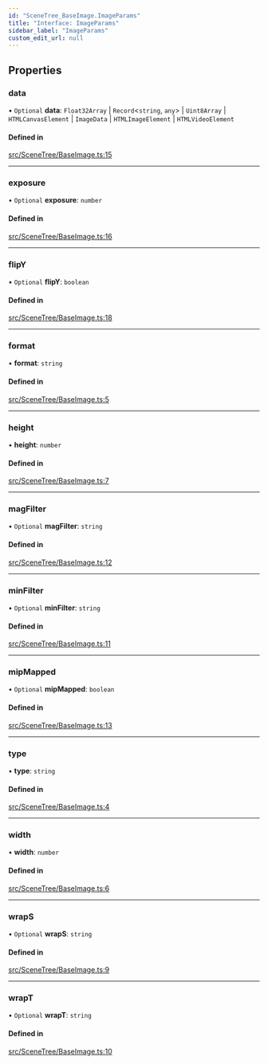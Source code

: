 ```yaml
---
id: "SceneTree_BaseImage.ImageParams"
title: "Interface: ImageParams"
sidebar_label: "ImageParams"
custom_edit_url: null
---
```




## Properties

### data

• `Optional` **data**: `Float32Array` \| `Record`<`string`, `any`\> \| `Uint8Array` \| `HTMLCanvasElement` \| `ImageData` \| `HTMLImageElement` \| `HTMLVideoElement`

#### Defined in

[src/SceneTree/BaseImage.ts:15](https://github.com/ZeaInc/zea-engine/blob/92469dc96/src/SceneTree/BaseImage.ts#L15)

___

### exposure

• `Optional` **exposure**: `number`

#### Defined in

[src/SceneTree/BaseImage.ts:16](https://github.com/ZeaInc/zea-engine/blob/92469dc96/src/SceneTree/BaseImage.ts#L16)

___

### flipY

• `Optional` **flipY**: `boolean`

#### Defined in

[src/SceneTree/BaseImage.ts:18](https://github.com/ZeaInc/zea-engine/blob/92469dc96/src/SceneTree/BaseImage.ts#L18)

___

### format

• **format**: `string`

#### Defined in

[src/SceneTree/BaseImage.ts:5](https://github.com/ZeaInc/zea-engine/blob/92469dc96/src/SceneTree/BaseImage.ts#L5)

___

### height

• **height**: `number`

#### Defined in

[src/SceneTree/BaseImage.ts:7](https://github.com/ZeaInc/zea-engine/blob/92469dc96/src/SceneTree/BaseImage.ts#L7)

___

### magFilter

• `Optional` **magFilter**: `string`

#### Defined in

[src/SceneTree/BaseImage.ts:12](https://github.com/ZeaInc/zea-engine/blob/92469dc96/src/SceneTree/BaseImage.ts#L12)

___

### minFilter

• `Optional` **minFilter**: `string`

#### Defined in

[src/SceneTree/BaseImage.ts:11](https://github.com/ZeaInc/zea-engine/blob/92469dc96/src/SceneTree/BaseImage.ts#L11)

___

### mipMapped

• `Optional` **mipMapped**: `boolean`

#### Defined in

[src/SceneTree/BaseImage.ts:13](https://github.com/ZeaInc/zea-engine/blob/92469dc96/src/SceneTree/BaseImage.ts#L13)

___

### type

• **type**: `string`

#### Defined in

[src/SceneTree/BaseImage.ts:4](https://github.com/ZeaInc/zea-engine/blob/92469dc96/src/SceneTree/BaseImage.ts#L4)

___

### width

• **width**: `number`

#### Defined in

[src/SceneTree/BaseImage.ts:6](https://github.com/ZeaInc/zea-engine/blob/92469dc96/src/SceneTree/BaseImage.ts#L6)

___

### wrapS

• `Optional` **wrapS**: `string`

#### Defined in

[src/SceneTree/BaseImage.ts:9](https://github.com/ZeaInc/zea-engine/blob/92469dc96/src/SceneTree/BaseImage.ts#L9)

___

### wrapT

• `Optional` **wrapT**: `string`

#### Defined in

[src/SceneTree/BaseImage.ts:10](https://github.com/ZeaInc/zea-engine/blob/92469dc96/src/SceneTree/BaseImage.ts#L10)

